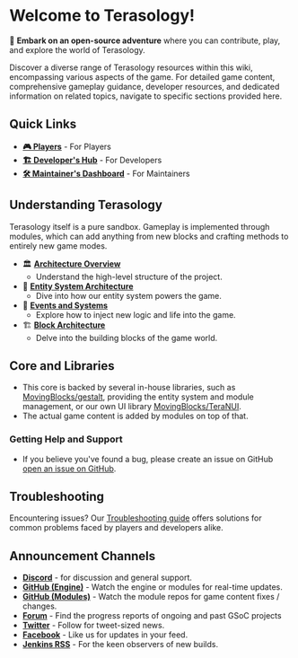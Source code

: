 # Welcome to Terasology!

🌟 **Embark on an open-source adventure** where you can contribute, play, and explore the world of Terasology.

Discover a diverse range of Terasology resources within this wiki, encompassing various aspects of the game. For detailed game content, comprehensive gameplay guidance, developer resources, and dedicated information on related topics, navigate to specific sections provided here.

## Quick Links

- **[🎮 Players](https://github.com/MovingBlocks/Terasology/blob/develop/docs-pre-merge/Playing.md)** - For Players
- **[🏗️ Developer's Hub](Contributor-Quick-Start.md)** - For Developers
- **[🛠️ Maintainer's Dashboard](Maintenance.md)** - For Maintainers



## Understanding Terasology

Terasology itself is a pure sandbox. Gameplay is implemented through modules, which can add anything from new blocks and crafting methods to entirely new game modes.

- 🏛️ **[Architecture Overview](Codebase-Structure.md)**
  - Understand the high-level structure of the project.
- 🔧 **[Entity System Architecture](Entity-System-Architecture.md)**
  - Dive into how our entity system powers the game.
- 🎲 **[Events and Systems](Events-and-Systems.md)**
  - Explore how to inject new logic and life into the game.
- 🏗️ **[Block Architecture](https://github.com/Terasology/TutorialAssetSystem/wiki/Block-Attributes)**
  - Delve into the building blocks of the game world.

## Core and Libraries
  - This core is backed by several in-house libraries, such as [MovingBlocks/gestalt](https://github.com/MovingBlocks/gestalt), providing the entity system and module management, or our own UI library [MovingBlocks/TeraNUI](https://github.com/MovingBlocks/TeraNUI).
  - The actual game content is added by modules on top of that.


### Getting Help and Support

- If you believe you've found a bug, please create an issue on GitHub [open an issue on GitHub](https://github.com/MovingBlocks/Terasology/issues/new/choose).


## Troubleshooting

Encountering issues? Our [Troubleshooting guide](Troubleshooting.md) offers solutions for common problems faced by players and developers alike.

## Announcement Channels

- **[Discord](https://discordapp.com/invite/terasology)** -  for discussion and general support.
- **[GitHub (Engine)](https://github.com/MovingBlocks/Terasology)** - Watch the engine or modules for real-time updates.
- **[GitHub (Modules)](https://github.com/Terasology)** - Watch the module repos for game content fixes / changes.
- **[Forum](http://forum.terasology.org/)** - Find the progress reports of ongoing and past GSoC projects
- **[Twitter](http://twitter.com/#!/Terasology)** - Follow for tweet-sized news.
- **[Facebook](http://www.facebook.com/pages/Terasology/248329655219905)** - Like us for updates in your feed.
- **[Jenkins RSS](http://jenkins.terasology.io/rssAll)** - For the keen observers of new builds.
